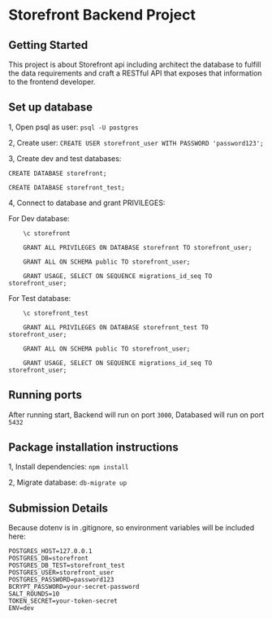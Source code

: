 # Storefront Backend Project

## Getting Started

This project is about Storefront api including architect the database to fulfill the data requirements and craft a RESTful API that exposes that information to the frontend developer.

## Set up database

1, Open psql as user: `psql -U postgres`

2, Create user: `CREATE USER storefront_user WITH PASSWORD 'password123';`

3, Create dev and test databases:

    CREATE DATABASE storefront;

    CREATE DATABASE storefront_test;

4, Connect to database and grant PRIVILEGES:

For Dev database:

        \c storefront
        
        GRANT ALL PRIVILEGES ON DATABASE storefront TO storefront_user;

        GRANT ALL ON SCHEMA public TO storefront_user;

        GRANT USAGE, SELECT ON SEQUENCE migrations_id_seq TO storefront_user;
        
For Test database:

        \c storefront_test
        
        GRANT ALL PRIVILEGES ON DATABASE storefront_test TO storefront_user;   

        GRANT ALL ON SCHEMA public TO storefront_user;

        GRANT USAGE, SELECT ON SEQUENCE migrations_id_seq TO storefront_user;

## Running ports

After running start, Backend will run on port `3000`, Databased will run on port `5432`

## Package installation instructions

1, Install dependencies:
`npm install`

2, Migrate database:
`db-migrate up`

## Submission Details

Because dotenv is in .gitignore, so environment variables will be included here:

    POSTGRES_HOST=127.0.0.1
    POSTGRES_DB=storefront
    POSTGRES_DB_TEST=storefront_test
    POSTGRES_USER=storefront_user
    POSTGRES_PASSWORD=password123
    BCRYPT_PASSWORD=your-secret-password
    SALT_ROUNDS=10
    TOKEN_SECRET=your-token-secret
    ENV=dev
